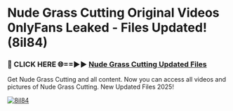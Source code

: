 # Nude Grass Cutting Original Videos 0nlyFans Leaked - Files Updated! (8il84)

<h3>🔴 CLICK HERE 🌐==►► <a href="https://tinyurl.com/y5r63du9" rel="nofollow">Nude Grass Cutting Updated Files</a></h3>

Get Nude Grass Cutting and all content. Now you can access all videos and pictures of Nude Grass Cutting. New Updated Files 2025!

[![8il84](https://i.imgur.com/UVo9nyh.gif)](https://tinyurl.com/y5r63du9)